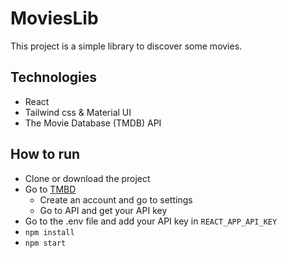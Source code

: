 # MoviesLib

This project is a simple library to discover some movies.

## Technologies

- React
- Tailwind css & Material UI
- The Movie Database (TMDB) API 

## How to run

- Clone or download the project
- Go to [TMBD](https://www.themoviedb.org/)
  - Create an account and go to settings
  - Go to API and get your API key
- Go to the .env file and add your API key in `REACT_APP_API_KEY`
- `npm install`
- `npm start`
